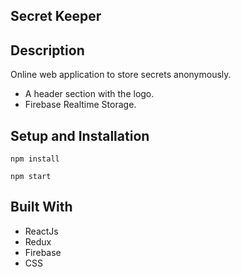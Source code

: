 ## Secret Keeper

## Description
Online web application to store secrets anonymously.

- A header section with the logo.
- Firebase Realtime Storage.


## Setup and Installation

```
npm install
```   

```
npm start
```   

## Built With

- ReactJs
- Redux
- Firebase
- CSS
